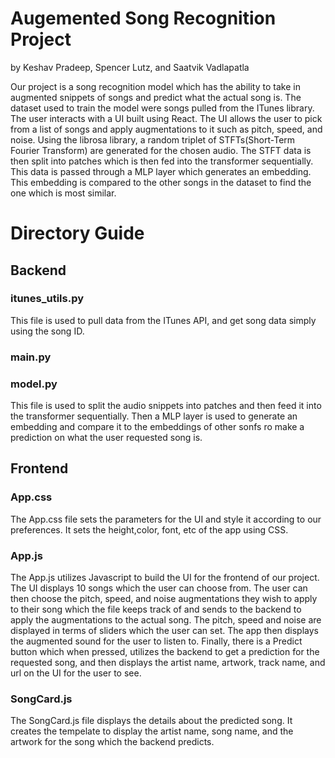 # Augemented Song Recognition Project
 by Keshav Pradeep, Spencer Lutz, and Saatvik Vadlapatla

Our project is a song recognition model which has the ability to take in augmented snippets of songs and predict what the actual song is. The dataset used to train the model were songs pulled from the ITunes library. The user interacts with a UI built using React. The UI allows the user to pick from a list of songs and apply augmentations to it such as pitch, speed, and noise. Using the librosa library, a random triplet of STFTs(Short-Term Fourier Transform) are generated for the chosen audio. The STFT data is then split into patches which is then fed into the transformer sequentially. This data is passed through a MLP layer which generates an embedding. This embedding is compared to the other songs in the dataset to find the one which is most similar.


# Directory Guide

## Backend

### itunes_utils.py

This file is used to pull data from the ITunes API, and get song data simply using the song ID.

### main.py

### model.py

This file is used to split the audio snippets into patches and then feed it into the transformer sequentially. Then a MLP layer is used to generate an embedding and compare it to the embeddings of other sonfs ro make a prediction on what the user requested song is. 


## Frontend

### App.css

The App.css file sets the parameters for the UI and style it according to our preferences. It sets the height,color, font, etc of the app using CSS.

### App.js

The App.js utilizes Javascript to build the UI for the frontend of our project. The UI displays 10 songs which the user can choose from. The user can then choose the pitch, speed, and noise augmentations they wish to apply to their song which the file keeps track of and sends to the backend to apply the augmentations to the actual song. The pitch, speed and noise are displayed in terms of sliders which the user can set. The app then displays the augmented sound for the user to listen to. Finally, there is a Predict button which when pressed, utilizes the backend to get a prediction for the requested song, and then displays the artist name, artwork, track name, and url on the UI for the user to see.

### SongCard.js

The SongCard.js file displays the details about the predicted song. It creates the tempelate to display the artist name, song name, and the artwork for the song which the backend predicts.

